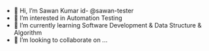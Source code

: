 - 👋 Hi, I’m Sawan Kumar id- @sawan-tester
- 👀 I’m interested in Automation Testing
- 🌱 I’m currently learning Software Development & Data Structure & Algorithm
- 💞️ I’m looking to collaborate on ...
  

<!---
sawan-tester/Sawan-tester is a ✨ special ✨ repository because its `README.md` (this file) appears on your GitHub profile.
You can click the Preview link to take a look at your changes.
--->
